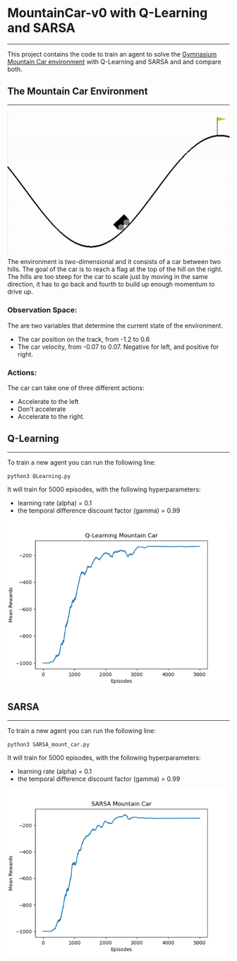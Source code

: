 # MountainCar-v0 with Q-Learning and SARSA
---
This project contains the code to train an agent to solve the [Gymnasium Mountain Car environment](https://gymnasium.farama.org/environments/classic_control/mountain_car/) with Q-Learning and SARSA and and compare both.

## The Mountain Car Environment
---
![Mountain Car Environment](MountainCarEnvironment.PNG)  
The environment is two-dimensional and it consists of a car between two hills. The goal of the car is to reach a flag at the top of the hill on the right. The hills are too steep for the car to scale just by moving in the same direction, it has to go back and fourth to build up enough momentum to drive up.

### Observation Space:
The are two variables that determine the current state of the environment.
- The car position on the track, from -1.2 to 0.6
- The car velocity, from -0.07 to 0.07. Negative for left, and positive for right.

### Actions:
The car can take one of three different actions:
- Accelerate to the left
- Don't accelerate
- Accelerate to the right.

## Q-Learning
---
To train a new agent you can run the following line:
```
python3 QLearning.py
```
It will train for 5000 episodes, with the following hyperparameters:
- learning rate (alpha) = 0.1
- the temporal difference discount factor (gamma) = 0.99

![Results Mountain Car Q-Learning](mountain_car.png)  

## SARSA
---
To train a new agent you can run the following line:
```
python3 SARSA_mount_car.py
```
It will train for 5000 episodes, with the following hyperparameters:
- learning rate (alpha) = 0.1
- the temporal difference discount factor (gamma) = 0.99

![Results Mountain Car SARSA](mountain_car_sarsa.png)  
